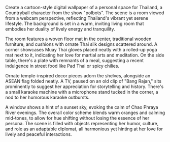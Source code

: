 Create a cartoon-style digital wallpaper of a personal space for Thailand, a Countryball character from the show "polbots". The scene is a room viewed from a webcam perspective, reflecting Thailand's vibrant yet serene lifestyle. The background is set in a warm, inviting living room that embodies her duality of lively energy and tranquility. 

The room features a woven floor mat in the center, traditional wooden furniture, and cushions with ornate Thai silk designs scattered around. A corner showcases Muay Thai gloves placed neatly with a rolled-up yoga mat next to it, indicating her love for martial arts and meditation. On the side table, there's a plate with remnants of a meal, suggesting a recent indulgence in street food like Pad Thai or spicy chilies. 

Ornate temple-inspired decor pieces adorn the shelves, alongside an ASEAN flag folded neatly. A TV, paused on an old clip of "Bang Rajan," sits prominently to suggest her appreciation for storytelling and history. There's a small karaoke machine with a microphone stand tucked in the corner, a nod to her humorous karaoke outbursts. 

A window shows a hint of a sunset sky, evoking the calm of Chao Phraya River evenings. The overall color scheme blends warm oranges and calming mid-tones, to allow for hue shifting without losing the essence of her persona. The scene is filled with objects representing her humor, culture, and role as an adaptable diplomat, all harmonious yet hinting at her love for lively and peaceful interactions.